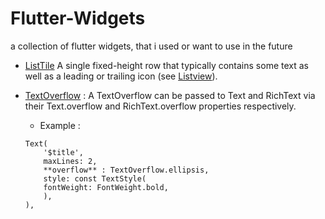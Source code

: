 # Flutter-Widgets
a collection of flutter widgets, that i used or want to use in the future

- <a href="https://api.flutter.dev/flutter/material/ListTile-class.html" target="_blank">ListTile</a>
A single fixed-height row that typically contains some text as well as a leading or trailing icon (see <a href ="https://api.flutter.dev/flutter/widgets/ListView-class.html">Listview</a>).

- <a href="https://api.flutter.dev/flutter/rendering/TextOverflow-class.html">TextOverflow</a> : A TextOverflow can be passed to Text and RichText via their Text.overflow and RichText.overflow properties respectively.
  - Example : 
  ```
  Text(
      '$title',
      maxLines: 2,
      **overflow** : TextOverflow.ellipsis,
      style: const TextStyle(
      fontWeight: FontWeight.bold,
      ),
  ),
  ```
  



